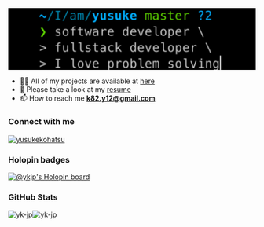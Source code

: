<img align="center" src="img/title.png">

- 👨‍💻 All of my projects are available at [here](https://yk-jp-portfolio.vercel.app/)
- 📄 Please take a look at my [resume](https://github.com/yk-jp/portfolio-v2/blob/main/public/resume.pdf)
- 📫 How to reach me **k82.y12@gmail.com**

<h3 align="left">Connect with me</h3>
<p align="left">
<a href="https://linkedin.com/in/yusukekohatsu" target="blank"><img align="center" src="https://raw.githubusercontent.com/rahuldkjain/github-profile-readme-generator/master/src/images/icons/Social/linked-in-alt.svg" alt="yusukekohatsu" height="30" width="40" /></a>
</p>

<h3 align="left">Holopin badges</h3>

[![@ykjp's Holopin board](https://holopin.me/ykjp)](https://holopin.io/@ykjp)

<h3 align="left">GitHub Stats</h3>

<div style="display: flex; flex-direction: row;">
<img align="left" src="https://github-readme-stats.vercel.app/api/top-langs?username=yk-jp&theme=dark&show_icons=true&locale=en&layout=compact" alt="yk-jp" />
<img align="center" src="https://github-readme-stats.vercel.app/api?username=yk-jp&theme=dark&show_icons=true&locale=en" alt="yk-jp" />
</div>
